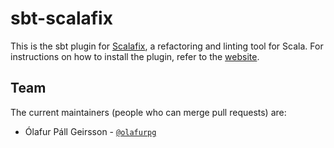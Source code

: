 # sbt-scalafix

This is the sbt plugin for [Scalafix](https://scalacenter.github.io/scalafix/),
a refactoring and linting tool for Scala.
For instructions on how to install the plugin, refer to the [website](https://scalacenter.github.io/scalafix/docs/users/installation).


## Team

The current maintainers (people who can merge pull requests) are:

* Ólafur Páll Geirsson - [`@olafurpg`](https://github.com/olafurpg)


